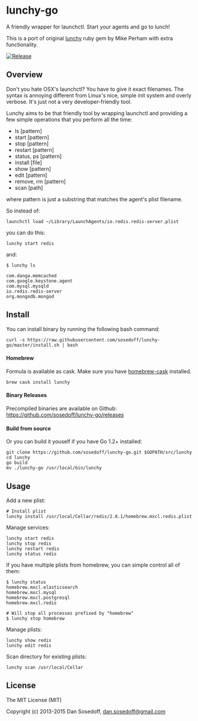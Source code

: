 # lunchy-go

A friendly wrapper for launchctl. Start your agents and go to lunch!

This is a port of original [lunchy](https://github.com/mperham/lunchy) ruby gem by Mike Perham with extra functionality.

[![Release](https://img.shields.io/github/release/sosedoff/lunchy-go.svg)](https://github.com/sosedoff/lunchy-go/releases)

## Overview

Don't you hate OSX's launchctl? You have to give it exact filenames. 
The syntax is annoying different from Linux's nice, simple init system and overly verbose. 
It's just not a very developer-friendly tool.

Lunchy aims to be that friendly tool by wrapping launchctl and providing a few 
simple operations that you perform all the time:

- ls [pattern]
- start [pattern]
- stop [pattern]
- restart [pattern]
- status, ps [pattern]
- install [file]
- show [pattern]
- edit [pattern]
- remove, rm [pattern]
- scan [path]

where pattern is just a substring that matches the agent's plist filename. 

So instead of:

```
launchctl load ~/Library/LaunchAgents/io.redis.redis-server.plist
```

you can do this:

```
lunchy start redis
```

and:

```
$ lunchy ls

com.danga.memcached
com.google.keystone.agent
com.mysql.mysqld
io.redis.redis-server
org.mongodb.mongod
```

## Install

You can install binary by running the following bash command:

```
curl -s https://raw.githubusercontent.com/sosedoff/lunchy-go/master/install.sh | bash
```

#### Homebrew

Formula is available as cask. Make sure you have [homebrew-cask](https://github.com/caskroom/homebrew-cask) installed.

```
brew cask install lunchy
```

#### Binary Releases

Precompiled binaries are available on Github: https://github.com/sosedoff/lunchy-go/releases

#### Build from source

Or you can build it youself if you have Go 1.2+ installed:

```
git clone https://github.com/sosedoff/lunchy-go.git $GOPATH/src/lunchy
cd lunchy
go build
mv ./lunchy-go /usr/local/bin/lunchy
```

## Usage

Add a new plist:

```
# Install plist
lunchy install /usr/local/Cellar/redis/2.8.1/homebrew.mxcl.redis.plist
```

Manage services:

```
lunchy start redis
lunchy stop redis
lunchy restart redis
lunchy status redis
```

If you have multiple plists from homebrew, you can simple control all of them:

```
$ lunchy status
homebrew.mxcl.elasticsearch
homebrew.mxcl.mysql
homebrew.mxcl.postgresql
homebrew.mxcl.redis

# Will stop all processes prefixed by "homebrew"
$ lunchy stop homebrew
```

Manage plists:

```
lunchy show redis
lunchy edit redis
```

Scan directory for existing plists:

```
lunchy scan /usr/local/Cellar
```

## License

The MIT License (MIT)

Copyright (c) 2013-2015 Dan Sosedoff, <dan.sosedoff@gmail.com>